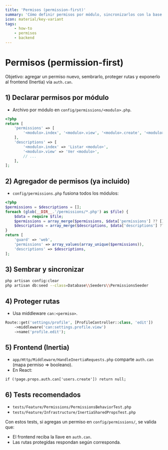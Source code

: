 ```yaml
---
title: 'Permisos (permission-first)'
summary: 'Cómo definir permisos por módulo, sincronizarlos con la base de datos, proteger rutas y exponerlos al frontend (Inertia) vía auth.can.'
icon: material/key-variant
tags:
    - how-to
    - permisos
    - backend
---
```


# Permisos (permission-first)

Objetivo: agregar un permiso nuevo, sembrarlo, proteger rutas y exponerlo al frontend (Inertia) vía `auth.can`.

## 1) Declarar permisos por módulo

- Archivo por módulo en `config/permissions/<modulo>.php`.

```php
<?php
return [
    'permissions' => [
        '<modulo>.index', '<modulo>.view', '<modulo>.create', '<modulo>.update', '<modulo>.delete',
    ],
    'descriptions' => [
        '<modulo>.index' => 'Listar <modulo>',
        '<modulo>.view' => 'Ver <modulo>',
        // ...
    ],
];
```

## 2) Agregador de permisos (ya incluido)

- `config/permissions.php` fusiona todos los módulos:

```php
<?php
$permissions = $descriptions = [];
foreach (glob(__DIR__.'/permissions/*.php') as $file) {
    $data = require $file;
    $permissions = array_merge($permissions, $data['permissions'] ?? []);
    $descriptions = array_merge($descriptions, $data['descriptions'] ?? []);
}
return [
    'guard' => 'web',
    'permissions' => array_values(array_unique($permissions)),
    'descriptions' => $descriptions,
];
```

## 3) Sembrar y sincronizar

```bash
php artisan config:clear
php artisan db:seed --class=Database\\Seeders\\PermissionsSeeder
```

## 4) Proteger rutas

- Usa middleware `can:<permiso>`.

```php
Route::get('settings/profile', [ProfileController::class, 'edit'])
    ->middleware('can:settings.profile.view')
    ->name('profile.edit');
```

## 5) Frontend (Inertia)

- `app/Http/Middleware/HandleInertiaRequests.php` comparte `auth.can` (mapa permiso => booleano).
- En React:

```tsx
if (!page.props.auth.can['users.create']) return null;
```

## 6) Tests recomendados

- `tests/Feature/Permissions/PermissionsBehaviorTest.php`
- `tests/Feature/Infrastructure/InertiaSharedPropsTest.php`

Con estos tests, si agregas un permiso en `config/permissions/`, se valida que:

- El frontend reciba la llave en `auth.can`.
- Las rutas protegidas respondan según corresponda.
